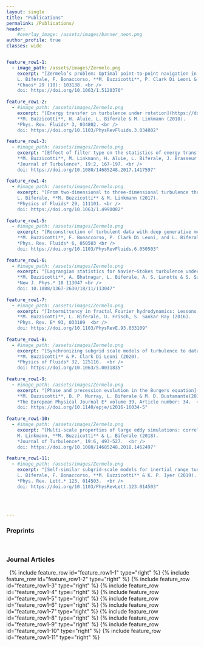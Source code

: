 ```yaml
---
layout: single
title: "Publications"
permalink: /Publications/
header:
    #overlay_image: /assets/images/banner_neon.png
author_profile: true
classes: wide


feature_row1-1:
  - image_path: /assets/images/Zermelo.png
    excerpt: "[Zermelo’s problem: Optimal point-to-point navigation in 2D turbulent flows using reinforcement learning](https://doi.org/10.1063/1.5120370) <br />
    L. Biferale, F. Bonaccorso, **M. Buzzicotti**, P. Clark Di Leoni & K. Gustavsson (2019).
    *Chaos* 29 (10): 103138. <br />
    doi: https://doi.org/10.1063/1.5120370"
    
feature_row1-2:
  - #image_path: /assets/images/Zermelo.png
    excerpt: "[Energy transfer in turbulence under rotation](https://doi.org/10.1103/PhysRevFluids.3.034802) <br />
    **M. Buzzicotti**, H. Aluie, L. Biferale & M. Linkmann (2018).
    *Phys. Rev. Fluids* 3, 034802. <br />
    doi: https://doi.org/10.1103/PhysRevFluids.3.034802"
    
feature_row1-3:
  - #image_path: /assets/images/Zermelo.png
    excerpt: "[Effect of filter type on the statistics of energy transfer between resolved and subfilter scales from a-priori analysis of direct numerical simulations of isotropic turbulence](https://doi.org/10.1080/14685248.2017.1417597) <br />
    **M. Buzzicotti**, M. Linkmann, H. Aluie, L. Biferale, J. Brasseur & C. Meneveau (2018).
    *Journal of Turbulence*, 19:2, 167-197. <br />
    doi: https://doi.org/10.1080/14685248.2017.1417597"
    
feature_row1-4:
  - #image_path: /assets/images/Zermelo.png
    excerpt: "[From two-dimensional to three-dimensional turbulence through two-dimensional three-component flows](https://doi.org/10.1063/1.4990082) <br />
    L. Biferale, **M. Buzzicotti** & M. Linkmann (2017).
    *Physics of Fluids* 29, 111101. <br />
    doi: https://doi.org/10.1063/1.4990082"
 
feature_row1-5:
  - #image_path: /assets/images/Zermelo.png
    excerpt: "[Reconstruction of turbulent data with deep generative models for semantic inpainting from TURB-Rot database](https://doi.org/10.1103/PhysRevFluids.6.050503)<br />
    **M. Buzzicotti**, F. Bonaccorso, P. Clark Di Leoni, and L. Biferale (2021).
    *Phys. Rev. Fluids* 6, 050503 <br />
    doi: https://doi.org/10.1103/PhysRevFluids.6.050503"
    
feature_row1-6:
  - #image_path: /assets/images/Zermelo.png
    excerpt: "[Lagrangian statistics for Navier–Stokes turbulence under Fourier-mode reduction: fractal and homogeneous decimations](https://iopscience.iop.org/article/10.1088/1367-2630/18/11/113047/meta) <br />
    **M. Buzzicotti**, A. Bhatnagar, L. Biferale, A. S. Lanotte & S. Sankar Ray (2016).
    *New J. Phys.* 18 113047 <br />
    doi: 10.1088/1367-2630/18/11/113047"
    
feature_row1-7:
  - #image_path: /assets/images/Zermelo.png
    excerpt: "[Intermittency in fractal Fourier hydrodynamics: Lessons from the Burgers equation](https://doi.org/10.1103/PhysRevE.93.033109) <br />
    **M. Buzzicotti**, L. Biferale, U. Frisch, S. Sankar Ray (2016).
    *Phys. Rev. E* 93, 033109  <br />
    doi: https://doi.org/10.1103/PhysRevE.93.033109"
    
feature_row1-8:
  - #image_path: /assets/images/Zermelo.png
    excerpt: "[Synchronizing subgrid scale models of turbulence to data](https://doi.org/10.1063/5.0031835) <br />
    **M. Buzzicotti** & P. Clark Di Leoni (2020).
    *Physics of Fluids* 32, 125116.  <br />
    doi: https://doi.org/10.1063/5.0031835"
    
feature_row1-9:
  - #image_path: /assets/images/Zermelo.png
    excerpt: "[Phase and precession evolution in the Burgers equation](https://doi.org/10.1140/epje/i2016-16034-5) <br />
    **M. Buzzicotti**, B. P. Murray, L. Biferale & M. D. Bustamante(2016).
    *The European Physical Journal E* volume 39, Article number: 34.  <br />
    doi: https://doi.org/10.1140/epje/i2016-16034-5"
    
feature_row1-10:
  - #image_path: /assets/images/Zermelo.png
    excerpt: "[Multi-scale properties of large eddy simulations: correlations between resolved-scale velocity-field increments and subgrid-scale quantities](https://doi.org/10.1080/14685248.2018.1462497) <br />
    M. Linkmann, **M. Buzzicotti** & L. Biferale (2018).
    *Journal of Turbulence*, 19:6, 493-527.  <br />
    doi: https://doi.org/10.1080/14685248.2018.1462497"
    
feature_row1-11:
  - #image_path: /assets/images/Zermelo.png
    excerpt: "[Self-similar subgrid-scale models for inertial range turbulence and accurate measurements of intermittency](https://doi.org/10.1103/PhysRevLett.123.014503) <br />
    L. Biferale, F. Bonaccorso, **M. Buzzicotti** & K. P. Iyer (2019).
    *Phys. Rev. Lett.* 123, 014503.  <br />
    doi: https://doi.org/10.1103/PhysRevLett.123.014503"
    
    
  
    
--- 
```


### Preprints
&nbsp;

### Journal Articles
&nbsp;
{% include feature_row id="feature_row1-1" type="right" %}
{% include feature_row id="feature_row1-2" type="right" %}
{% include feature_row id="feature_row1-3" type="right" %}
{% include feature_row id="feature_row1-4" type="right" %}
{% include feature_row id="feature_row1-5" type="right" %}
{% include feature_row id="feature_row1-6" type="right" %}
{% include feature_row id="feature_row1-7" type="right" %}
{% include feature_row id="feature_row1-8" type="right" %}
{% include feature_row id="feature_row1-9" type="right" %}
{% include feature_row id="feature_row1-10" type="right" %}
{% include feature_row id="feature_row1-11" type="right" %}

